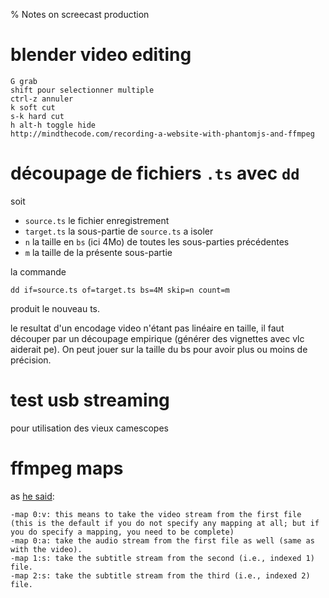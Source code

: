 % Notes on screecast production

# blender video editing

    G grab
    shift pour selectionner multiple
    ctrl-z annuler
    k soft cut
    s-k hard cut
    h alt-h toggle hide
    http://mindthecode.com/recording-a-website-with-phantomjs-and-ffmpeg

# découpage de fichiers `.ts` avec `dd`

soit

* `source.ts` le fichier enregistrement
* `target.ts` la sous-partie de `source.ts` a isoler
* `n` la taille en `bs` (ici 4Mo) de toutes les sous-parties précédentes
* `m` la taille de la présente sous-partie

la commande

    dd if=source.ts of=target.ts bs=4M skip=n count=m

produit le nouveau ts.

le resultat d'un encodage video n'étant pas linéaire en taille, il faut découper
par un découpage empirique (générer des vignettes avec vlc aiderait pe).
On peut jouer sur la taille du bs pour avoir plus ou moins de précision.

# test usb streaming

pour utilisation des vieux camescopes

# ffmpeg maps

as [he said](https://grep.be/blog//en/computer/play/Adding_subtitles_with_FFmpeg/):

    -map 0:v: this means to take the video stream from the first file (this is the default if you do not specify any mapping at all; but if you do specify a mapping, you need to be complete)
    -map 0:a: take the audio stream from the first file as well (same as with the video).
    -map 1:s: take the subtitle stream from the second (i.e., indexed 1) file.
    -map 2:s: take the subtitle stream from the third (i.e., indexed 2) file.
